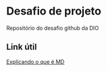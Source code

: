 # Desafio de projeto
Repositório do desafio github da DIO

## Link útil
[Explicando o que é MD](https://www.markdownguide.org/basic-syntax)
